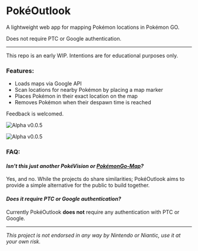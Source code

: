 # PokéOutlook
A lightweight web app for mapping Pokémon locations in Pokémon GO.

Does not require PTC or Google authentication.

***

This repo is an early WIP. Intentions are for educational purposes only.

### Features:
- Loads maps via Google API
- Scan locations for nearby Pokémon by placing a map marker
- Places Pokémon in their exact location on the map
- Removes Pokémon when their despawn time is reached

Feedback is welcomed.

![Alpha v0.0.5](http://i.imgur.com/dVg4j5Y.png)

![Alpha v0.0.5](http://i.imgur.com/aBUmcd3.png)

### FAQ:

#### *Isn't this just another PokéVision or [PokémonGo-Map](https://github.com/AHAAAAAAA/PokemonGo-Map)?*
Yes, and no. While the projects do share similarities; PokéOutlook aims to provide a simple alternative for the public to build together.

#### *Does it require PTC or Google authentication?*
Currently PokéOutlook **does not** require  any authentication with PTC or Google.

***

*This project is not endorsed in any way by Nintendo or Niantic, use it at your own risk.*
